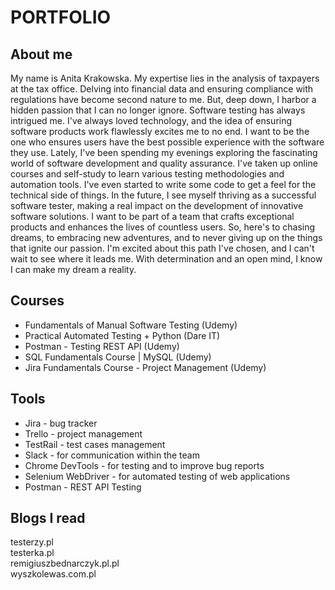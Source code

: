 # PORTFOLIO #
## About me ##
My name is Anita Krakowska. My expertise lies in the analysis of taxpayers at the tax office. Delving into financial data and ensuring compliance with regulations have become second nature to me. But, deep down, I harbor a hidden passion that I can no longer ignore. Software testing has always intrigued me. I've always loved technology, and the idea of ensuring software products work flawlessly excites me to no end. I want to be the one who ensures users have the best possible experience with the software they use.
Lately, I've been spending my evenings exploring the fascinating world of software development and quality assurance. I've taken up online courses and self-study to learn various testing methodologies and automation tools. I've even started to write some code to get a feel for the technical side of things. In the future, I see myself thriving as a successful software tester, making a real impact on the development of innovative software solutions. I want to be part of a team that crafts exceptional products and enhances the lives of countless users. So, here's to chasing dreams, to embracing new adventures, and to never giving up on the things that ignite our passion. I'm excited about this path I've chosen, and I can't wait to see where it leads me. With determination and an open mind, I know I can make my dream a reality.

## Courses ##
* Fundamentals of Manual Software Testing (Udemy)
* Practical Automated Testing + Python (Dare IT)
* Postman - Testing REST API (Udemy)
* SQL Fundamentals Course | MySQL (Udemy)
* Jira Fundamentals Course - Project Management (Udemy)
  
## Tools ##
- Jira - bug tracker
- Trello - project management
- TestRail - test cases management
- Slack - for communication within the team
- Chrome DevTools - for testing and to improve bug reports
- Selenium WebDriver - for automated testing of web applications
- Postman - REST API Testing

## Blogs I read ##
testerzy.pl<br>
testerka.pl<br>
remigiuszbednarczyk.pl.pl<br>
wyszkolewas.com.pl<br>



